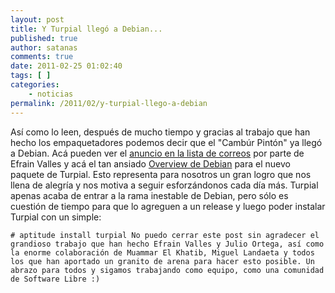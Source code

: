```yaml
---
layout: post
title: Y Turpial llegó a Debian...
published: true
author: satanas
comments: true
date: 2011-02-25 01:02:40
tags: [ ]
categories:
    - noticias
permalink: /2011/02/y-turpial-llego-a-debian
---
```

[][1] Así como lo leen, después de mucho tiempo y gracias al trabajo que han hecho los empaquetadores podemos decir que el "Cambúr Pintón" ya llegó a Debian. Acá pueden ver el [anuncio en la lista de correos][2] por parte de Efrain Valles y acá el tan ansiado [Overview de Debian][3] para el nuevo paquete de Turpial. Esto representa para nosotros un gran logro que nos llena de alegría y nos motiva a seguir esforzándonos cada día más. Turpial apenas acaba de entrar a la rama inestable de Debian, pero sólo es cuestión de tiempo para que lo agreguen a un release y luego poder instalar Turpial con un simple: 

    # aptitude install turpial No puedo cerrar este post sin agradecer el grandioso trabajo que han hecho Efrain Valles y Julio Ortega, así como la enorme colaboración de Muammar El Khatib, Miguel Landaeta y todos los que han aportado un granito de arena para hacer esto posible. Un abrazo para todos y sigamos trabajando como equipo, como una comunidad de Software Libre :)

 [1]: http://turpial.org.ve/wp-content/uploads/2011/02/turpial-debian.png
 [2]: http://groups.google.com/group/turpial-dev/browse_thread/thread/f84117b40017e03e
 [3]: http://ftp-master.debian.org/new/turpial_1.5.0~b4-1.html